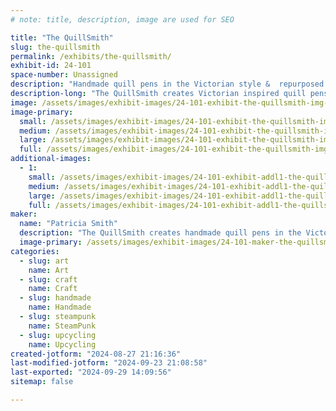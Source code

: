 ```yaml
---
# note: title, description, image are used for SEO

title: "The QuillSmith"
slug: the-quillsmith
permalink: /exhibits/the-quillsmith/
exhibit-id: 24-101
space-number: Unassigned
description: "Handmade quill pens in the Victorian style &  repurposed vintage teacups into charming scenes."
description-long: "The QuillSmith creates Victorian inspired quill pens & also repurposed vintage English teacups into charming vignettes & scenes."
image: /assets/images/exhibit-images/24-101-exhibit-the-quillsmith-img-20240819-210239665-hdr-large.jpg
image-primary: 
  small: /assets/images/exhibit-images/24-101-exhibit-the-quillsmith-img-20240819-210239665-hdr-small.jpg
  medium: /assets/images/exhibit-images/24-101-exhibit-the-quillsmith-img-20240819-210239665-hdr-medium.jpg
  large: /assets/images/exhibit-images/24-101-exhibit-the-quillsmith-img-20240819-210239665-hdr-large.jpg
  full: /assets/images/exhibit-images/24-101-exhibit-the-quillsmith-img-20240819-210239665-hdr-full.jpg
additional-images: 
  - 1:
    small: /assets/images/exhibit-images/24-101-exhibit-addl1-the-quillsmith-img-20240819-210539834-hdr-small.jpg
    medium: /assets/images/exhibit-images/24-101-exhibit-addl1-the-quillsmith-img-20240819-210539834-hdr-medium.jpg
    large: /assets/images/exhibit-images/24-101-exhibit-addl1-the-quillsmith-img-20240819-210539834-hdr-large.jpg
    full: /assets/images/exhibit-images/24-101-exhibit-addl1-the-quillsmith-img-20240819-210539834-hdr-full.jpg
maker: 
  name: "Patricia Smith"
  description: "The QuillSmith creates handmade quill pens in the Victorian style & also repurposes vintage teacups into charming vignettes. "
  image-primary: /assets/images/exhibit-images/24-101-maker-the-quillsmith-17248072020778582493806959005642-medium.jpg
categories: 
  - slug: art
    name: Art
  - slug: craft
    name: Craft
  - slug: handmade
    name: Handmade
  - slug: steampunk
    name: SteamPunk
  - slug: upcycling
    name: Upcycling
created-jotform: "2024-08-27 21:16:36"
last-modified-jotform: "2024-09-23 21:08:58"
last-exported: "2024-09-29 14:09:56"
sitemap: false

---
```

